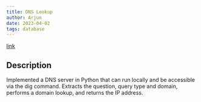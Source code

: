 ```yaml
---
title: DNS Lookup
author: Arjun
date: 2023-04-02
tags: database
---
```


[link](https://github.com/arjunhm/dns-lookup)

## Description

Implemented a DNS server in Python that can run locally and be accessible via the dig command.
Extracts the question, query type and domain, performs a domain lookup, and returns the IP address.
